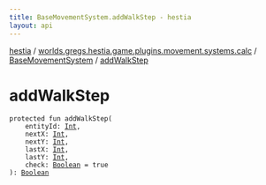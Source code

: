 ```yaml
---
title: BaseMovementSystem.addWalkStep - hestia
layout: api
---
```


<div class='api-docs-breadcrumbs'><a href="../../index.html">hestia</a> / <a href="../index.html">worlds.gregs.hestia.game.plugins.movement.systems.calc</a> / <a href="index.html">BaseMovementSystem</a> / <a href="./add-walk-step.html">addWalkStep</a></div>

# addWalkStep

<div class="signature"><code><span class="keyword">protected</span> <span class="keyword">fun </span><span class="identifier">addWalkStep</span><span class="symbol">(</span><br/>&nbsp;&nbsp;&nbsp;&nbsp;<span class="parameterName" id="worlds.gregs.hestia.game.plugins.movement.systems.calc.BaseMovementSystem$addWalkStep(kotlin.Int, kotlin.Int, kotlin.Int, kotlin.Int, kotlin.Int, kotlin.Boolean)/entityId">entityId</span><span class="symbol">:</span>&nbsp;<a href="https://kotlinlang.org/api/latest/jvm/stdlib/kotlin/-int/index.html"><span class="identifier">Int</span></a><span class="symbol">, </span><br/>&nbsp;&nbsp;&nbsp;&nbsp;<span class="parameterName" id="worlds.gregs.hestia.game.plugins.movement.systems.calc.BaseMovementSystem$addWalkStep(kotlin.Int, kotlin.Int, kotlin.Int, kotlin.Int, kotlin.Int, kotlin.Boolean)/nextX">nextX</span><span class="symbol">:</span>&nbsp;<a href="https://kotlinlang.org/api/latest/jvm/stdlib/kotlin/-int/index.html"><span class="identifier">Int</span></a><span class="symbol">, </span><br/>&nbsp;&nbsp;&nbsp;&nbsp;<span class="parameterName" id="worlds.gregs.hestia.game.plugins.movement.systems.calc.BaseMovementSystem$addWalkStep(kotlin.Int, kotlin.Int, kotlin.Int, kotlin.Int, kotlin.Int, kotlin.Boolean)/nextY">nextY</span><span class="symbol">:</span>&nbsp;<a href="https://kotlinlang.org/api/latest/jvm/stdlib/kotlin/-int/index.html"><span class="identifier">Int</span></a><span class="symbol">, </span><br/>&nbsp;&nbsp;&nbsp;&nbsp;<span class="parameterName" id="worlds.gregs.hestia.game.plugins.movement.systems.calc.BaseMovementSystem$addWalkStep(kotlin.Int, kotlin.Int, kotlin.Int, kotlin.Int, kotlin.Int, kotlin.Boolean)/lastX">lastX</span><span class="symbol">:</span>&nbsp;<a href="https://kotlinlang.org/api/latest/jvm/stdlib/kotlin/-int/index.html"><span class="identifier">Int</span></a><span class="symbol">, </span><br/>&nbsp;&nbsp;&nbsp;&nbsp;<span class="parameterName" id="worlds.gregs.hestia.game.plugins.movement.systems.calc.BaseMovementSystem$addWalkStep(kotlin.Int, kotlin.Int, kotlin.Int, kotlin.Int, kotlin.Int, kotlin.Boolean)/lastY">lastY</span><span class="symbol">:</span>&nbsp;<a href="https://kotlinlang.org/api/latest/jvm/stdlib/kotlin/-int/index.html"><span class="identifier">Int</span></a><span class="symbol">, </span><br/>&nbsp;&nbsp;&nbsp;&nbsp;<span class="parameterName" id="worlds.gregs.hestia.game.plugins.movement.systems.calc.BaseMovementSystem$addWalkStep(kotlin.Int, kotlin.Int, kotlin.Int, kotlin.Int, kotlin.Int, kotlin.Boolean)/check">check</span><span class="symbol">:</span>&nbsp;<a href="https://kotlinlang.org/api/latest/jvm/stdlib/kotlin/-boolean/index.html"><span class="identifier">Boolean</span></a>&nbsp;<span class="symbol">=</span>&nbsp;true<br/><span class="symbol">)</span><span class="symbol">: </span><a href="https://kotlinlang.org/api/latest/jvm/stdlib/kotlin/-boolean/index.html"><span class="identifier">Boolean</span></a></code></div>
